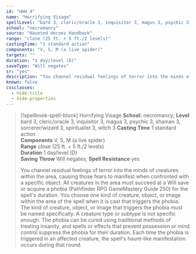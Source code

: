 ```yaml
---
id: "HHH_4"
name: "Horrifying Visage"
spellLevel: "bard 3, cleric/oracle 3, inquisitor 3, magus 3, psychic 3, shaman 3, sorcerer/wizard 3, spiritualist 3, witch 3"
school: "necromancy"
source: "Haunted Heroes Handbook"
range: "close (25 ft. + 5 ft./2 levels)"
castingTime: "1 standard action"
components: "V, S, M (a live spider)"
targets: ""
duration: "1 day/level (D)"
saveType: "Will negates"
sr: "yes"
description: "You channel residual feelings of terror into the minds of creatures within the area, causing those fears to manifest when confronted with a specific object. All creatures in the area must succeed at a Will save or acquire a phobia (Pathfinder RPG GameMastery Guide 250) for the spell's duration. You choose one kind of creature, object, or image within the area of the spell when it is cast that triggers the phobia. The kind of creature, object, or image that triggers the phobia must be named specifically. A creature type or subtype is not specific enough. The phobia can be cured using traditional methods of treating insanity, and spells or effects that prevent possession or mind control suppress the phobia for their duration. Each time the phobia is triggered in an affected creature, the spell's haunt-like manifestation occurs during that round."
known: false
cssclasses:
  - hide-title
  - hide-properties
---
```


> [!spellbook-spell-block] Horrifying Visage
> **School:** necromancy; **Level** bard 3, cleric/oracle 3, inquisitor 3, magus 3, psychic 3, shaman 3, sorcerer/wizard 3, spiritualist 3, witch 3
> **Casting Time** 1 standard action  
> **Components** V, S, M (a live spider)  
> **Range** close (25 ft. + 5 ft./2 levels)  
> **Duration** 1 day/level (D)  
> **Saving Throw** Will negates; **Spell Resistance** yes
> 
> You channel residual feelings of terror into the minds of creatures within the area, causing those fears to manifest when confronted with a specific object. All creatures in the area must succeed at a Will save or acquire a phobia (Pathfinder RPG GameMastery Guide 250) for the spell's duration. You choose one kind of creature, object, or image within the area of the spell when it is cast that triggers the phobia. The kind of creature, object, or image that triggers the phobia must be named specifically. A creature type or subtype is not specific enough. The phobia can be cured using traditional methods of treating insanity, and spells or effects that prevent possession or mind control suppress the phobia for their duration. Each time the phobia is triggered in an affected creature, the spell's haunt-like manifestation occurs during that round.